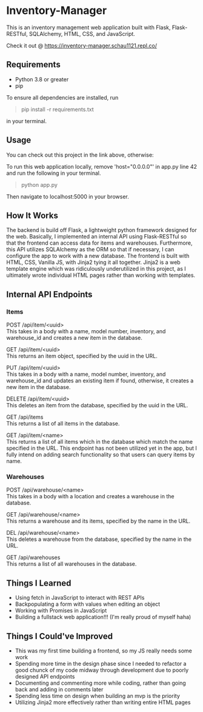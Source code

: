 # Inventory-Manager

This is an inventory management web application built with Flask, Flask-RESTful, SQLAlchemy, HTML, CSS, and JavaScript.

Check it out @ https://inventory-manager.schau1121.repl.co/

## Requirements

- Python 3.8 or greater
- pip

To ensure all dependencies are installed, run

> pip install -r requirements.txt

in your terminal.

## Usage

You can check out this project in the link above, otherwise:

To run this web application locally, remove 'host="0.0.0.0"' in app.py line 42  
and run the following in your terminal.

> python app.py

Then navigate to localhost:5000 in your browser.

## How It Works

The backend is build off Flask, a lightweight python framework designed for the web. Basically, I implemented an internal API using Flask-RESTful so that the frontend can access data for items and warehouses. Furthermore, this API utilizes SQLAlchemy as the ORM so that if necessary, I can configure the app to work with a new database.
The frontend is built with HTML, CSS, Vanilla JS, with Jinja2 tying it all together. Jinja2 is a web template engine which was ridiculously underutilized in this project, as I ultimately wrote individual HTML pages rather than working with templates.

## Internal API Endpoints

### Items

POST /api/item/\<uuid>  
  This takes in a body with a name, model number, inventory, and warehouse_id and creates a new item in the database.
  
GET /api/item/\<uuid>  
  This returns an item object, specified by the uuid in the URL.
  
PUT /api/item/\<uuid>  
  This takes in a body with a name, model number, inventory, and warehouse_id and updates an existing item if found, otherwise, it creates a new item in the database.

DELETE /api/item/\<uuid>  
  This deletes an item from the database, specified by the uuid in the URL.

GET /api/items  
  This returns a list of all items in the database.

GET /api/item/\<name\>  
  This returns a list of all items which in the database which match the name specified in the URL.
  This endpoint has not been utilized yet in the app, but I fully intend on adding search functionality so that users can query items by name.

### Warehouses 

POST /api/warehouse/\<name>  
  This takes in a body with a location and creates a warehouse in the database.

GET /api/warehouse/\<name>  
  This returns a warehouse and its items, specified by the name in the URL.

DEL /api/warehouse/\<name>  
  This deletes a warehouse from the database, specified by the name in the URL.
  
GET /api/warehouses  
  This returns a list of all warehouses in the database.  

## Things I Learned

- Using fetch in JavaScript to interact with REST APIs
- Backpopulating a form with values when editing an object
- Working with Promises in JavaScript
- Building a fullstack web application!!! (I'm really proud of myself haha)

## Things I Could've Improved

- This was my first time building a frontend, so my JS really needs some work
- Spending more time in the design phase since I needed to refactor a good chunck of my code midway through development due to poorly designed API endpoints
- Documenting and commenting more while coding, rather than going back and adding in comments later
- Spending less time on design when building an mvp is the priority
- Utilizing Jinja2 more effectively rather than writing entire HTML pages
